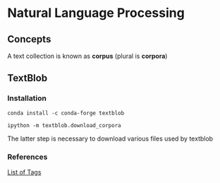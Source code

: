 # Natural Language Processing

## Concepts

A text collection is known as __corpus__ (plural is __corpora__)

## TextBlob

### Installation

`conda install -c conda-forge textblob`

`ipython -m textblob.download_corpora`

The latter step is necessary to download various files used by textblob

### References

[List of Tags](https://www.clips.uantwerpen.be/pages/MBSP-tags)

